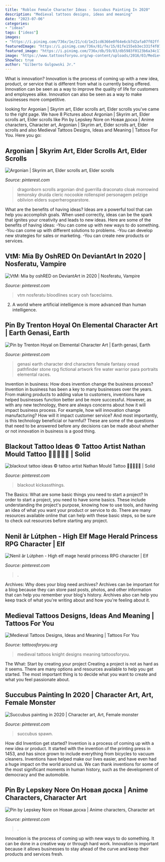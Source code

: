 ```yaml
---
title: "Roblox Female Character Ideas - Succubus Painting In 2020"
description: "Medieval tattoos designs, ideas and meaning"
date: "2023-07-06"
categories:
- "ideas"
tags: ["ideas"]
images:
- "https://i.pinimg.com/736x/1e/21/cd/1e21cd6366e0f64e6cb7d2afa07f02ff--character-art.jpg"
featuredImage: "https://i.pinimg.com/736x/81/fe/15/81fe155eb3ec331f4f076705eb45e71a.jpg"
featured_image: "https://i.pinimg.com/736x/db/59/83/db5983f0123b6a34c17479c11786c963.jpg"
image: "https://www.tattoosforyou.org/wp-content/uploads/2016/03/Medieval-Tattoos-Images.jpg"
ShowToc: true
author: "Gilberto Gulgowski Jr."
---
```



What is innovation?
Innovation is the process of coming up with a new idea, product, or service that is different from what is currently being offered. Innovation can be seen as a way to improve the quality of life for customers and employees alike. Innovation can also be seen as a way to make businesses more competitive.

	

		
looking for Argonian | Skyrim art, Elder scrolls art, Elder scrolls you've came to the right page. We have 8 Pictures about Argonian | Skyrim art, Elder scrolls art, Elder scrolls like Pin by Lepskey Nore on Новая доска | Anime characters, Character art, Argonian | Skyrim art, Elder scrolls art, Elder scrolls and also Medieval Tattoos Designs, Ideas and Meaning | Tattoos For You. Here you go:
		
    
## Argonian | Skyrim Art, Elder Scrolls Art, Elder Scrolls

<img loading=lazy src="https://i.pinimg.com/736x/4b/61/5b/4b615b9ed50cdb67ef64f2fa8c9d7c34.jpg" onerror="this.onerror=null;this.src='https://tse4.mm.bing.net/th?id=OIP.gdGcARBd0VgOuJvWQvVxcAAAAA&amp;pid=15.1';" alt="Argonian | Skyrim art, Elder scrolls art, Elder scrolls">

_Source: pinterest.com_

>dragonborn scrolls argonian dnd guerrilla draconato cloak morrowind lemonsky druida cleric nocookie rollenspiel personagem pelzige oblivion elders superherogearstore. 

	

What are the benefits of having ideas?
Ideas are a powerful tool that can help you accomplish goals. When used correctly, ideas can be the spark that ignites your creativity and leads to new ideas. Here are some of the benefits of having ideas: 
-You can come up with new ways to do something. 
-You can come up with different solutions to problems. 
-You can develop new strategies for sales or marketing. 
-You can create new products or services.

    
## VtM: Mia By OshRED On DeviantArt In 2020 | Nosferatu, Vampire

<img loading=lazy src="https://i.pinimg.com/736x/14/9f/2a/149f2ad309a79c310ffa7e59d1dffd24.jpg" onerror="this.onerror=null;this.src='https://tse4.mm.bing.net/th?id=OIP.pgUwj2bAGIOqFXEjL5yHCwHaKd&amp;pid=15.1';" alt="VtM: Mia by oshRED on DeviantArt in 2020 | Nosferatu, Vampire">

_Source: pinterest.com_

>vtm nosferatu bloodlines scary osh faceclaims. 

	

2. A world where artificial intelligence is more advanced than human intelligence. 

    
## Pin By Trenton Hoyal On Elemental Character Art | Earth Genasi, Earth

<img loading=lazy src="https://i.pinimg.com/736x/1e/21/cd/1e21cd6366e0f64e6cb7d2afa07f02ff--character-art.jpg" onerror="this.onerror=null;this.src='https://tse1.mm.bing.net/th?id=OIP.MiidIyLo8eVCUTto6p-xrQHaMw&amp;pid=15.1';" alt="Pin by Trenton Hoyal on Elemental Character Art | Earth genasi, Earth">

_Source: pinterest.com_

>genasi earth character dnd characters female fantasy oread pathfinder stone rpg fictional artwork fire water warrior para portraits elemental races. 

	

Invention in business: How does invention change the business process?
Invention in business has been a key to many businesses over the years. From making products to adding value to customers, inventions have helped businesses function better and be more successful. However, as with any new technology, there are always concerns about how it will impact business process. For example, how will innovation change manufacturing? How will it impact customer service? And most importantly, is this technology beneficial or harmful? These are some of the questions that need to be answered before any decisions can be made about whether or not innovation in business is a good thing.

    
## Blackout Tattoo Ideas © Tattoo Artist Nathan Mould Tattoo 💙💙💙💙💙 | Solid

<img loading=lazy src="https://i.pinimg.com/736x/64/0d/28/640d284f880d3c4972669d5470a8476c.jpg" onerror="this.onerror=null;this.src='https://tse2.mm.bing.net/th?id=OIP.pP-6gLIJD0kWFc8XJKLv7AHaKC&amp;pid=15.1';" alt="blackout tattoo ideas © tattoo artist Nathan Mould Tattoo 💙💙💙💙💙 | Solid">

_Source: pinterest.com_

>blackout kickassthings. 

	

The Basics: What are some basic things you need to start a project?
In order to start a project, you need to have some basics. These include understanding the project's purpose, knowing how to use tools, and having an idea of what you want your product or service to do. There are many resources available online that can help with these basic steps, so be sure to check out resources before starting any project.

    
## Nenil âr Lútphen - High Elf Mage Herald Princess RPG Character | Elf

<img loading=lazy src="https://i.pinimg.com/736x/f2/d2/09/f2d2092aaaa2d7cd57af114d8192ce33.jpg" onerror="this.onerror=null;this.src='https://tse1.mm.bing.net/th?id=OIP.aApR4qJvjbrwJz_ibTxwLwHaK9&amp;pid=15.1';" alt="Nenil âr Lútphen - High elf mage herald princess RPG character | Elf">

_Source: pinterest.com_

>. 

	

Archives: Why does your blog need archives?
Archives can be important for a blog because they can store past posts, photos, and other information that can help you remember your blog's history. Archives also can help you keep track of what you're writing about and how you're feeling about it.

    
## Medieval Tattoos Designs, Ideas And Meaning | Tattoos For You

<img loading=lazy src="https://www.tattoosforyou.org/wp-content/uploads/2016/03/Medieval-Tattoos-Images.jpg" onerror="this.onerror=null;this.src='https://tse2.mm.bing.net/th?id=OIP.DMxcRh73r1XHniseAGuE8QHaJ4&amp;pid=15.1';" alt="Medieval Tattoos Designs, Ideas and Meaning | Tattoos For You">

_Source: tattoosforyou.org_

>medieval tattoos knight designs meaning tattoosforyou. 

	

The What: Start by creating your project
Creating a project is not as hard as it seems. There are many options and resources available to help you get started. The most important thing is to decide what you want to create and what you feel passionate about.

    
## Succubus Painting In 2020 | Character Art, Art, Female Monster

<img loading=lazy src="https://i.pinimg.com/736x/81/fe/15/81fe155eb3ec331f4f076705eb45e71a.jpg" onerror="this.onerror=null;this.src='https://tse3.mm.bing.net/th?id=OIP.kW1w_O4H64954dy6Y3mUMAHaM1&amp;pid=15.1';" alt="Succubus painting in 2020 | Character art, Art, Female monster">

_Source: pinterest.com_

>succubus spawn. 

	

How did Invention get started?
Invention is a process of coming up with a new idea or product. It started with the invention of the printing press in 1453, and has since grown to include everything from bicycles to vacuum cleaners. Inventions have helped make our lives easier, and have even had a huge impact on the world around us. We can thank inventions for some of the most significant moments in human history, such as the development of democracy and the automobile.

    
## Pin By Lepskey Nore On Новая доска | Anime Characters, Character Art

<img loading=lazy src="https://i.pinimg.com/736x/db/59/83/db5983f0123b6a34c17479c11786c963.jpg" onerror="this.onerror=null;this.src='https://tse3.mm.bing.net/th?id=OIP.5d_ZbDYs0ak2qd2UxghRZwHaKd&amp;pid=15.1';" alt="Pin by Lepskey Nore on Новая доска | Anime characters, Character art">

_Source: pinterest.com_

>. 

	

Innovation is the process of coming up with new ways to do something. It can be done in a creative way or through hard work. Innovation is important because it allows businesses to stay ahead of the curve and keep their products and services fresh.

